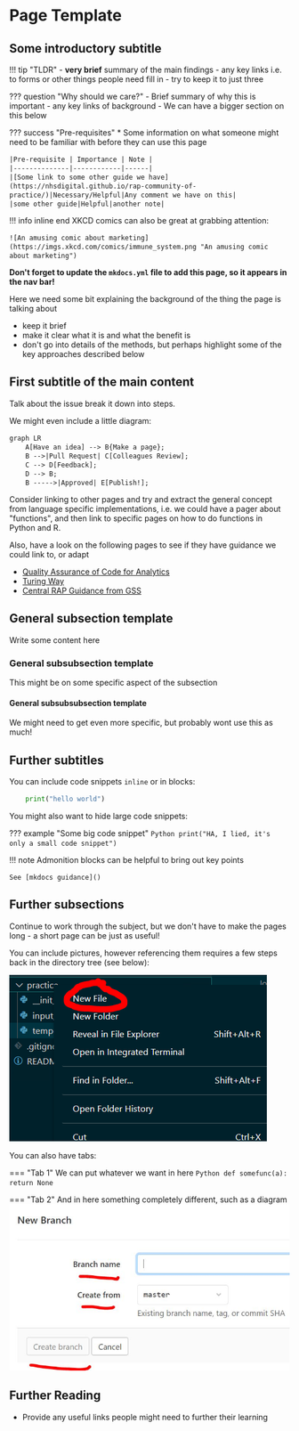 # Page Template

## Some introductory subtitle

!!! tip "TLDR"
    - **very brief** summary of the main findings
    - any key links i.e. to forms or other things people need fill in
    - try to keep it to just three

??? question "Why should we care?"
    - Brief summary of why this is important
    - any key links of background
    - We can have a bigger section on this below

??? success "Pre-requisites"
    * Some information on what someone might need to be familiar with before they can use this page

    |Pre-requisite | Importance | Note |
    |--------------|------------|------|
    |[Some link to some other guide we have](https://nhsdigital.github.io/rap-community-of-practice/)|Necessary/Helpful|Any comment we have on this|
    |some other guide|Helpful|another note|

!!! info inline end
    XKCD comics can also be great at grabbing attention:

    ![An amusing comic about marketing](https://imgs.xkcd.com/comics/immune_system.png "An amusing comic about marketing")

**Don't forget to update the `mkdocs.yml` file to add this page, so it appears in the nav bar!**

Here we need some bit explaining the background of the thing the page is talking about

- keep it brief
- make it clear what it is and what the benefit is
- don't go into details of the methods, but perhaps highlight some of the key approaches described below

## First subtitle of the main content

Talk about the issue  break it down into steps.

We might even include a little diagram:

```mermaid
graph LR
    A[Have an idea] --> B{Make a page};
    B -->|Pull Request| C[Colleagues Review];
    C --> D[Feedback];
    D --> B;
    B ----->|Approved| E[Publish!];
```

Consider linking to other pages and try and extract the general concept from language specific implementations, i.e. we could have a pager about "functions", and then link to specific pages on how to do functions in Python and R.

Also, have a look on the following pages to see if they have guidance we could link to, or adapt
- [Quality Assurance of Code for Analytics](https://best-practice-and-impact.github.io/qa-of-code-guidance/intro.html)
- [Turing Way](https://the-turing-way.netlify.app/welcome.html)
- [Central RAP Guidance from GSS](https://analysisfunction.civilservice.gov.uk/support/reproducible-analytical-pipelines/)

## General subsection template

Write some content here

### General subsubsection template

This might be on some specific aspect of the subsection

#### General subsubsubsection template

We might need to get even more specific, but probably wont use this as much!

## Further subtitles

You can include code snippets `inline` or in blocks:

```Python
    print("hello world")
```

You might also want to hide large code snippets:

??? example "Some big code snippet"
    ```Python
    print("HA, I lied, it's only a small code snippet")
    ```

!!! note
    Admonition blocks can be helpful to bring out key points

    See [mkdocs guidance]()

## Further subsections

Continue to work through the subject, but we don't have to make the pages long -  a short page can be just as useful!

You can include pictures, however referencing them requires a few steps back in the directory tree (see below):

![image-alt-text](images/add_file.PNG "Some random picture")

You can also have tabs:

=== "Tab 1"
    We can put whatever we want in here
    ```Python
        def somefunc(a):
            return None
    ```

=== "Tab 2"
    And in here something completely different, such as a diagram
    ![alt text](images/branch_info.JPG "Some random picture")

## Further Reading

- Provide any useful links people might need to further their learning
